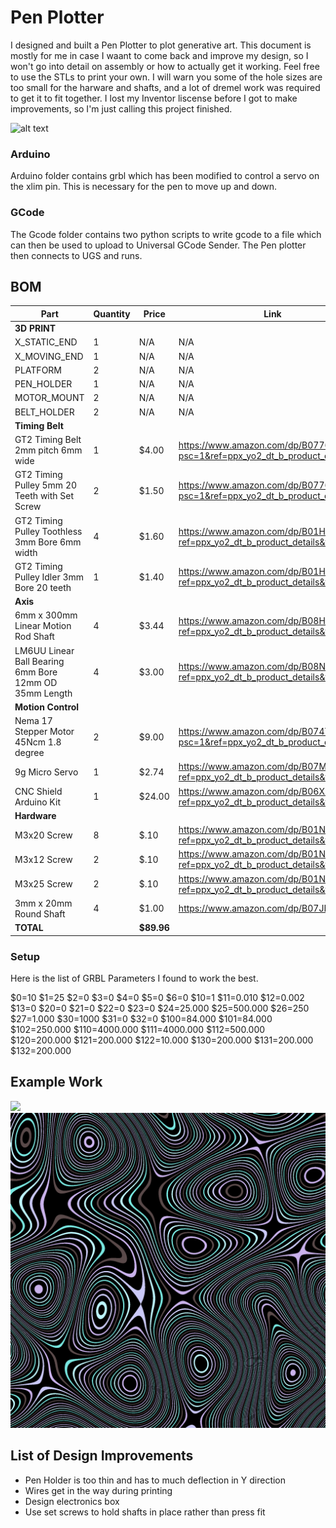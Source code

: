 # Pen Plotter
I designed and built a Pen Plotter to plot generative art. This document is mostly for me in case I waant to come back and improve my design, so I won't go into detail on assembly or how to actually get it working. Feel free to use the STLs to print your own. I will warn you some of the hole sizes are too small for the harware and shafts, and a lot of dremel work was required to get it to fit together. I lost my Inventor liscense before I got to make improvements, so I'm just calling this project finished.

![alt text](https://github.com/zradlicz/Pen-Plotter/blob/main/Media/20211016_145640.jpg)

### Arduino
Arduino folder contains grbl which has been modified to control a servo on the xlim pin. This is necessary for the pen to move up and down.
### GCode
The Gcode folder contains two python scripts to write gcode to a file which can then be used to upload to Universal GCode Sender. The Pen plotter then connects to UGS and runs.




## BOM
Part | Quantity | Price | Link
----- | ------- | ------- | ------
**3D PRINT**| | |
X_STATIC_END | 1 | N/A | N/A
X_MOVING_END | 1 | N/A | N/A
PLATFORM | 2 | N/A | N/A
PEN_HOLDER | 1 | N/A | N/A
MOTOR_MOUNT | 2 | N/A | N/A
BELT_HOLDER | 2 | N/A | N/A
**Timing Belt**| | |
GT2 Timing Belt 2mm pitch 6mm wide | 1 | $4.00 | https://www.amazon.com/dp/B0776KXY8G?psc=1&ref=ppx_yo2_dt_b_product_details
GT2 Timing Pulley 5mm 20 Teeth with Set Screw | 2 | $1.50 | https://www.amazon.com/dp/B0776KXY8G?psc=1&ref=ppx_yo2_dt_b_product_details
GT2 Timing Pulley Toothless 3mm Bore 6mm width | 4 | $1.60 | https://www.amazon.com/dp/B01H3FNZ4M?ref=ppx_yo2_dt_b_product_details&th=1
GT2 Timing Pulley Idler 3mm Bore 20 teeth| 1 | $1.40 | https://www.amazon.com/dp/B01H3DSGAC?ref=ppx_yo2_dt_b_product_details&th=1
**Axis** | | |
6mm x 300mm Linear Motion Rod Shaft | 4 | $3.44 | https://www.amazon.com/dp/B08HYF2WPX?ref=ppx_yo2_dt_b_product_details&th=1
LM6UU Linear Ball Bearing 6mm Bore 12mm OD 35mm Length | 4 | $3.00 | https://www.amazon.com/dp/B08NYJ72Z2?ref=ppx_yo2_dt_b_product_details&th=1
**Motion Control**| | |
Nema 17 Stepper Motor 45Ncm 1.8 degree | 2 | $9.00 | https://www.amazon.com/dp/B074T9ZZFJ?psc=1&ref=ppx_yo2_dt_b_product_details
9g Micro Servo | 1 | $2.74 | https://www.amazon.com/dp/B07MLR1498?ref=ppx_yo2_dt_b_product_details&th=1
CNC Shield Arduino Kit | 1 | $24.00 | https://www.amazon.com/dp/B06XHKSVTG?ref=ppx_yo2_dt_b_product_details&th=1
**Hardware**| | |
M3x20 Screw | 8 | $.10 | https://www.amazon.com/dp/B01NBOCXHE?ref=ppx_yo2_dt_b_product_details&th=1
M3x12 Screw | 2 | $.10 | https://www.amazon.com/dp/B01NBOCXHE?ref=ppx_yo2_dt_b_product_details&th=1
M3x25 Screw | 2 | $.10 | https://www.amazon.com/dp/B01NBOCXHE?ref=ppx_yo2_dt_b_product_details&th=1
3mm x 20mm Round Shaft | 4 | $1.00 | https://www.amazon.com/dp/B07JNP45G9?
**TOTAL**| |**$89.96**|

### Setup
Here is the list of GRBL Parameters I found to work the best.

$0=10
$1=25
$2=0
$3=0
$4=0
$5=0
$6=0
$10=1
$11=0.010
$12=0.002
$13=0
$20=0
$21=0
$22=0
$23=0
$24=25.000
$25=500.000
$26=250
$27=1.000
$30=1000
$31=0
$32=0
$100=84.000
$101=84.000
$102=250.000
$110=4000.000
$111=4000.000
$112=500.000
$120=200.000
$121=200.000
$122=10.000
$130=200.000
$131=200.000
$132=200.000

## Example Work

<p float="left">
<img src="https://github.com/zradlicz/Pen-Plotter/blob/main/Media/20211119_105208.jpg">
<img src="https://github.com/zradlicz/Pen-Plotter/blob/main/Media/color_contour.png">
<p/>

## List of Design Improvements
- Pen Holder is too thin and has to much deflection in Y direction  
- Wires get in the way during printing  
- Design electronics box  
- Use set screws to hold shafts in place rather than press fit  


